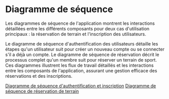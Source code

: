 # Diagramme de séquence

Les diagrammes de séquence de l'application montrent les interactions détaillées entre les différents composants pour deux cas d'utilisation principaux : la réservation de terrain et l'inscription des utilisateurs.

Le diagramme de séquence d'authentification des utilisateurs détaille les étapes qu'un utilisateur suit pour créer un nouveau compte ou se connecter s'il a déjà un compte. Le diagramme de séquence de réservation décrit le processus complet qu'un membre suit pour réserver un terrain de sport. 
Ces diagrammes illustrent les flux de travail détaillés et les interactions entre les composants de l'application, assurant une gestion efficace des réservations et des inscriptions.

[Diagramme de séquence d'authentification et inscription](/img/diagramme-sequence-auth.jpg)
[Diagramme de séquence de réservation de terrain](/img/diagramme-sequence-reservation.jpg)